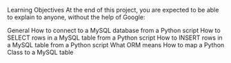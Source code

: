 Learning Objectives
At the end of this project, you are expected to be able to explain to anyone, without the help of Google:

General
How to connect to a MySQL database from a Python script
How to SELECT rows in a MySQL table from a Python script
How to INSERT rows in a MySQL table from a Python script
What ORM means
How to map a Python Class to a MySQL table
